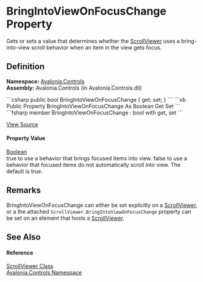 # BringIntoViewOnFocusChange Property


Gets or sets a value that determines whether the <a href="T_Avalonia_Controls_ScrollViewer">ScrollViewer</a> uses a bring-into-view scroll behavior when an item in the view gets focus.



## Definition
**Namespace:** <a href="N_Avalonia_Controls">Avalonia.Controls</a>  
**Assembly:** Avalonia.Controls (in Avalonia.Controls.dll)

<Tabs groupId="api-code-preview">
<TabItem value="csharp" label="C#">
```csharp
public bool BringIntoViewOnFocusChange { get; set; }
```
</TabItem>
<TabItem value="vb" label="VB">
```vb
Public Property BringIntoViewOnFocusChange As Boolean
	Get
	Set
```
</TabItem>
<TabItem value="fsharp" label="F#">
```fsharp
member BringIntoViewOnFocusChange : bool with get, set
```
</TabItem>
</Tabs>



<a href="https://github.com/AvaloniaUI/Avalonia/tree/master/src/Avalonia.Controls/ScrollViewer.cs#L206" title="View the source code">View Source</a>



#### Property Value
<a href="https://learn.microsoft.com/dotnet/api/system.boolean" target="_blank" rel="noopener noreferrer">Boolean</a>  
true to use a behavior that brings focused items into view. false to use a behavior that focused items do not automatically scroll into view. The default is true.

## Remarks
BringIntoViewOnFocusChange can either be set explicitly on a <a href="T_Avalonia_Controls_ScrollViewer">ScrollViewer</a>, or a the attached <code language="cs">ScrollViewer.BringIntoViewOnFocusChange</code> property can be set on an element that hosts a <a href="T_Avalonia_Controls_ScrollViewer">ScrollViewer</a>.

## See Also


#### Reference
<a href="T_Avalonia_Controls_ScrollViewer">ScrollViewer Class</a>  
<a href="N_Avalonia_Controls">Avalonia.Controls Namespace</a>  

